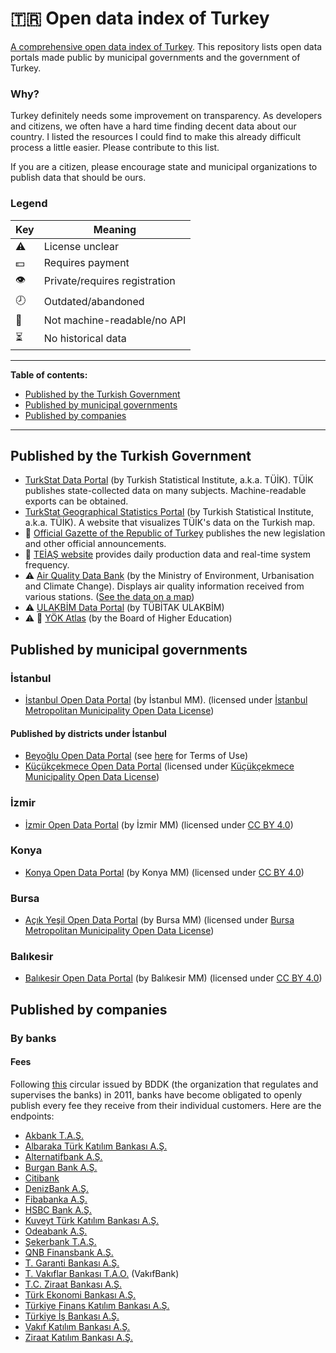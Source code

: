 # 🇹🇷 Open data index of Turkey
[A comprehensive open data index of Turkey](https://github.com/evrifaessa/open-data-turkey). This repository lists open data portals made public by municipal governments and the government of Turkey.

### Why?
Turkey definitely needs some improvement on transparency. As developers and citizens, we often have a hard time finding decent data about our country. I listed the resources I could find to make this already difficult process a little easier. Please contribute to this list.


If you are a citizen, please encourage state and municipal organizations to publish data that should be ours.

### Legend

| Key          | Meaning              |
|--------------|----------------------|
| ⚠️ | License unclear                |
| 💵 | Requires payment               |
| 👁️ | Private/requires registration  |
| 🕗 | Outdated/abandoned             |
| 📠 | Not machine-readable/no API    |
| ⏳ | No historical data             |

-----

**Table of contents:**
* [Published by the Turkish Government](https://github.com/evrifaessa/open-data-turkey/blob/main/README.md#published-by-the-turkish-government)
* [Published by municipal governments](https://github.com/evrifaessa/open-data-turkey/blob/main/README.md#published-by-municipal-governments)
* [Published by companies](https://github.com/evrifaessa/open-data-turkey/blob/main/README.md#published-by-companies)

-----

## Published by the Turkish Government
* [TurkStat Data Portal](https://data.tuik.gov.tr/) (by Turkish Statistical Institute, a.k.a. TÜİK). TÜİK publishes state-collected data on many subjects. Machine-readable exports can be obtained.
* [TurkStat Geographical Statistics Portal](https://cip.tuik.gov.tr/) (by Turkish Statistical Institute, a.k.a. TÜİK). A website that visualizes TÜİK's data on the Turkish map.
* 📠 [Official Gazette of the Republic of Turkey](https://www.resmigazete.gov.tr/) publishes the new legislation and other official announcements.
* 📠 [TEİAŞ website](https://teias.gov.tr) provides daily production data and real-time system frequency.
* ⚠️ [Air Quality Data Bank](https://sim.csb.gov.tr/STN/STN_Report/DataBank) (by the Ministry of Environment, Urbanisation and Climate Change). Displays air quality information received from various stations. ([See the data on a map](https://www.havaizleme.gov.tr/))
* ⚠️ [ULAKBİM Data Portal](https://veri.ulakbim.gov.tr/index) (by TÜBİTAK ULAKBİM)
* ⚠️ 📠 [YÖK Atlas](https://yokatlas.yok.gov.tr/index.php) (by the Board of Higher Education) 

## Published by municipal governments
### İstanbul
* [İstanbul Open Data Portal](https://data.ibb.gov.tr/en/) (by İstanbul MM). (licensed under [İstanbul Metropolitan Municipality Open Data License](https://data.ibb.gov.tr/en/license))
#### Published by districts under İstanbul
* [Beyoğlu Open Data Portal](https://acikveri.beyoglu.bel.tr/) (see [here](https://acikveri.beyoglu.bel.tr/page/bn3d2-8j3az) for Terms of Use)
* [Küçükçekmece Open Data Portal](https://acikveri.kucukcekmece.bel.tr/) (licensed under [Küçükçekmece Municipality Open Data License](https://acikveri.kucukcekmece.bel.tr/licence))

### İzmir
* [İzmir Open Data Portal](https://acikveri.bizizmir.com/) (by İzmir MM) (licensed under [CC BY 4.0](https://creativecommons.org/licenses/by/4.0/))

### Konya
* [Konya Open Data Portal](https://acikveri.konya.bel.tr/) (by Konya MM) (licensed under [CC BY 4.0](https://creativecommons.org/licenses/by/4.0/))

### Bursa
* [Açık Yeşil Open Data Portal](https://acikyesil.bursa.bel.tr/) (by Bursa MM) (licensed under [Bursa Metropolitan Municipality Open Data License](https://acikyesil.bursa.bel.tr/lisans))

### Balıkesir
* [Balıkesir Open Data Portal](https://acikveri.balikesir.bel.tr/) (by Balıkesir MM) (licensed under [CC BY 4.0](https://creativecommons.org/licenses/by/4.0/))

## Published by companies
### By banks
#### Fees
Following [this](https://www.bddk.org.tr/Mevzuat/DokumanGetir/907) circular issued by BDDK (the organization that regulates and supervises the banks) in 2011, banks have become obligated to openly publish every fee they receive from their individual customers. Here are the endpoints:
* [Akbank T.A.Ş.](https://www.akbank.com/TuketiciVerileri/TuketiciVerileri.xml)
* [Albaraka Türk Katılım Bankası A.Ş.](https://www.albaraka.com.tr/TuketiciVerileri/TuketiciVerileri.xml)
* [Alternatifbank A.Ş.](https://www.alternatifbank.com.tr/TuketiciVerileri/TuketiciVerileri.xml)
* [Burgan Bank A.Ş.](https://www.burgan.com.tr/TuketiciVerileri/TuketiciVerileri.xml)
* [Citibank](https://www.citibank.com.tr/TuketiciVerileri/TuketiciVerileri.xml)
* [DenizBank A.Ş.](https://www.denizbank.com/TuketiciVerileri/TuketiciVerileri.xml)
* [Fibabanka A.Ş.](https://www.fibabanka.com.tr/TuketiciVerileri/TuketiciVerileri.xml)
* [HSBC Bank A.Ş.](https://www.hsbc.com.tr/TuketiciVerileri/TuketiciVerileri.xml)
* [Kuveyt Türk Katılım Bankası A.Ş.](https://www.kuveytturk.com.tr/TuketiciVerileri/TuketiciVerileri.xml)
* [Odeabank A.Ş.](https://www.odeabank.com.tr/TuketiciVerileri/TuketiciVerileri.xml)
* [Şekerbank T.A.Ş.](https://www.sekerbank.com.tr/TuketiciVerileri/TuketiciVerileri.xml)
* [QNB Finansbank A.Ş.](https://www.qnbfinansbank.com/TuketiciVerileri/TuketiciVerileri.xml)
* [T. Garanti Bankası A.Ş.](https://www.garantibbva.com.tr/TuketiciVerileri/TuketiciVerileri.xml)
* [T. Vakıflar Bankası T.A.O.](https://www.vakifbank.com.tr/TuketiciVerileri/TuketiciVerileri.xml) (VakıfBank)
* [T.C. Ziraat Bankası A.Ş.](https://www.ziraatbank.com.tr/TuketiciVerileri/TuketiciVerileri.xml)
* [Türk Ekonomi Bankası A.Ş.](https://www.teb.com.tr/TuketiciVerileri/TuketiciVerileri.xml)
* [Türkiye Finans Katılım Bankası A.Ş.](https://www.turkiyefinans.com.tr/TuketiciVerileri/TuketiciVerileri.xml)
* [Türkiye İş Bankası A.Ş.](https://www.isbank.com.tr/TuketiciVerileri/TuketiciVerileri.xml)
* [Vakıf Katılım Bankası A.Ş.](https://www.vakifkatilim.com.tr/TuketiciVerileri/TuketiciVerileri.xml)
* [Ziraat Katılım Bankası A.Ş.](https://www.ziraatkatilim.com.tr/TuketiciVerileri/TuketiciVerileri.xml)
